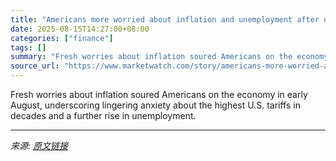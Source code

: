 ```yaml
---
title: "Americans more worried about inflation and unemployment after new trade deals leave tariffs at highest level in decades"
date: 2025-08-15T14:27:00+08:00
categories: ["finance"]
tags: []
summary: "Fresh worries about inflation soured Americans on the economy in early August, underscoring lingering anxiety about the highest U.S. tariffs in decades and a further rise in unemployment."
source_url: "https://www.marketwatch.com/story/americans-more-worried-about-inflation-and-unemployment-after-new-trade-deals-leave-tariffs-at-highest-level-in-decades-37cec9ca?mod=mw_rss_topstories"
---
```


Fresh worries about inflation soured Americans on the economy in early August, underscoring lingering anxiety about the highest U.S. tariffs in decades and a further rise in unemployment.

---

*来源: [原文链接](https://www.marketwatch.com/story/americans-more-worried-about-inflation-and-unemployment-after-new-trade-deals-leave-tariffs-at-highest-level-in-decades-37cec9ca?mod=mw_rss_topstories)*
